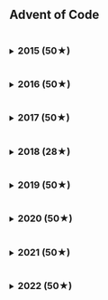 ## Advent of Code

<details>
<summary><h3 style="display: inline-block;">2015 (50★)</h3></summary>

| Day |  Ruby (1) |   Ruby (2) |
| --- | --------: | ---------: |
| 01  |   0.49 ms |    0.17 ms |
| 02  |   1.21 ms |    0.61 ms |
| 03  |   3.42 ms |    4.13 ms |
| 04  | 201.39 ms | 5779.57 ms |
| 05  |   0.84 ms |    1.40 ms |

</details>

<details>
<summary><h3 style="display: inline-block;">2016 (50★)</h3></summary>
</details>

<details>
<summary><h3 style="display: inline-block;">2017 (50★)</h3></summary>
</details>

<details>
<summary><h3 style="display: inline-block;">2018 (28★)</h3></summary>
</details>

<details>
<summary><h3 style="display: inline-block;">2019 (50★)</h3></summary>
</details>

<details>
<summary><h3 style="display: inline-block;">2020 (50★)</h3></summary>
</details>

<details>
<summary><h3 style="display: inline-block;">2021 (50★)</h3></summary>
</details>

<details>
<summary><h3 style="display: inline-block;">2022 (50★)</h3></summary>
</details>
